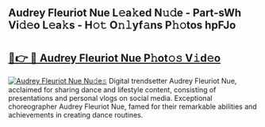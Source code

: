 ## Audrey Fleuriot Nue L𝚎a𝚔ed N𝚞𝚍e - Part-sWh Vi𝚍𝚎o L𝚎a𝚔s - H𝚘𝚝 O𝚗𝚕yf𝚊ns P𝚑𝚘tos hpFJo

# <h2><a href="http://kfbrlj.oniu.top/?m=Audrey+Fleuriot+Nue">🔗👉 🔴 Audrey Fleuriot Nue P𝚑ot𝚘𝚜 V𝚒d𝚎o</a></h2>

[![Audrey Fleuriot Nue Nu𝚍e𝚜](https://i.imgur.com/0qMVB7G.gif)](http://kfbrlj.oniu.top/?m=Audrey+Fleuriot+Nue)
Digital trendsetter Audrey Fleuriot Nue, acclaimed for sharing dance and lifestyle content, consisting of presentations and personal vlogs on social media. Exceptional choreographer Audrey Fleuriot Nue, famed for their remarkable abilities and achievements in creating dance routines.  
